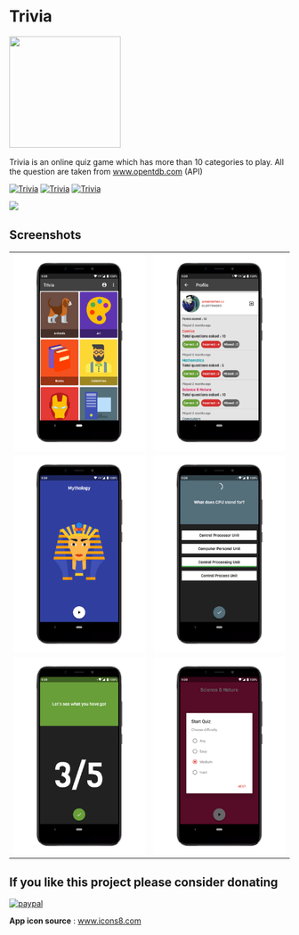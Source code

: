 # Trivia

<img src="https://github.com/amsavarthan/trivia/blob/master/app/src/main/res/mipmap-xxxhdpi/ic_launcher_web.png" height="200" width="200">

Trivia is an online quiz game which has more than 10 categories to play. All the question are taken from www.opentdb.com (API)
<br>

[![Trivia](https://forthebadge.com/images/badges/built-by-developers.svg)](https://amsavarthan.github.io)
[![Trivia](https://forthebadge.com/images/badges/built-with-love.svg)](https://amsavarthan.github.io)
[![Trivia](https://forthebadge.com/images/badges/built-for-android.svg)](https://amsavarthan.github.io)



<p align="left">
<a href="https://play.google.com/store/apps/details?id=com.amsavarthan.game.trivia"><img src="https://cdn.rawgit.com/steverichey/google-play-badge-svg/master/img/en_get.svg" width="30%"
></a>
</p>


## Screenshots

<table>

  <tr>
     <td><img src="https://github.com/amsavarthan/trivia/blob/master/images/1.png"></td>
     <td><img src="https://github.com/amsavarthan/trivia/blob/master/images/2.png"></td>
  </tr>
  <tr>
     <td><img src="https://github.com/amsavarthan/trivia/blob/master/images/3.png"></td>
     <td><img src="https://github.com/amsavarthan/trivia/blob/master/images/4.png"></td>
  </tr>
  <tr>
     <td><img src="https://github.com/amsavarthan/trivia/blob/master/images/5.png"></td>
     <td><img src="https://github.com/amsavarthan/trivia/blob/master/images/6.png"></td>
  
</table>

## If you like this project please consider donating

[![paypal](https://www.paypalobjects.com/en_US/i/btn/btn_donateCC_LG.gif)](https://www.paypal.com/cgi-bin/webscr?cmd=_s-xclick&hosted_button_id=UF2TDFHZAHELS&source=url
)

**App icon source** : www.icons8.com
